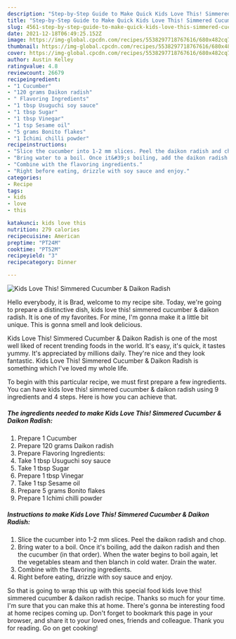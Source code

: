 ```yaml
---
description: "Step-by-Step Guide to Make Quick Kids Love This! Simmered Cucumber &amp;amp; Daikon Radish"
title: "Step-by-Step Guide to Make Quick Kids Love This! Simmered Cucumber &amp;amp; Daikon Radish"
slug: 4561-step-by-step-guide-to-make-quick-kids-love-this-simmered-cucumber-and-amp-daikon-radish
date: 2021-12-18T06:49:25.152Z
image: https://img-global.cpcdn.com/recipes/5538297718767616/680x482cq70/kids-love-this-simmered-cucumber-daikon-radish-recipe-main-photo.jpg
thumbnail: https://img-global.cpcdn.com/recipes/5538297718767616/680x482cq70/kids-love-this-simmered-cucumber-daikon-radish-recipe-main-photo.jpg
cover: https://img-global.cpcdn.com/recipes/5538297718767616/680x482cq70/kids-love-this-simmered-cucumber-daikon-radish-recipe-main-photo.jpg
author: Austin Kelley
ratingvalue: 4.8
reviewcount: 26679
recipeingredient:
- "1 Cucumber"
- "120 grams Daikon radish"
- " Flavoring Ingredients"
- "1 tbsp Usuguchi soy sauce"
- "1 tbsp Sugar"
- "1 tbsp Vinegar"
- "1 tsp Sesame oil"
- "5 grams Bonito flakes"
- "1 Ichimi chilli powder"
recipeinstructions:
- "Slice the cucumber into 1-2 mm slices. Peel the daikon radish and chop."
- "Bring water to a boil. Once it&#39;s boiling, add the daikon radish and then the cucumber (in that order). When the water begins to boil again, let the vegetables steam and then blanch in cold water. Drain the water."
- "Combine with the flavoring ingredients."
- "Right before eating, drizzle with soy sauce and enjoy."
categories:
- Recipe
tags:
- kids
- love
- this

katakunci: kids love this 
nutrition: 279 calories
recipecuisine: American
preptime: "PT24M"
cooktime: "PT52M"
recipeyield: "3"
recipecategory: Dinner

---
```



![Kids Love This! Simmered Cucumber &amp; Daikon Radish](https://img-global.cpcdn.com/recipes/5538297718767616/680x482cq70/kids-love-this-simmered-cucumber-daikon-radish-recipe-main-photo.jpg)

Hello everybody, it is Brad, welcome to my recipe site. Today, we're going to prepare a distinctive dish, kids love this! simmered cucumber &amp; daikon radish. It is one of my favorites. For mine, I'm gonna make it a little bit unique. This is gonna smell and look delicious.



Kids Love This! Simmered Cucumber &amp; Daikon Radish is one of the most well liked of recent trending foods in the world. It's easy, it's quick, it tastes yummy. It's appreciated by millions daily. They're nice and they look fantastic. Kids Love This! Simmered Cucumber &amp; Daikon Radish is something which I've loved my whole life.


To begin with this particular recipe, we must first prepare a few ingredients. You can have kids love this! simmered cucumber &amp; daikon radish using 9 ingredients and 4 steps. Here is how you can achieve that.

<!--inarticleads1-->

##### The ingredients needed to make Kids Love This! Simmered Cucumber &amp; Daikon Radish:

1. Prepare 1 Cucumber
1. Prepare 120 grams Daikon radish
1. Prepare  Flavoring Ingredients:
1. Take 1 tbsp Usuguchi soy sauce
1. Take 1 tbsp Sugar
1. Prepare 1 tbsp Vinegar
1. Take 1 tsp Sesame oil
1. Prepare 5 grams Bonito flakes
1. Prepare 1 Ichimi chilli powder




<!--inarticleads2-->

##### Instructions to make Kids Love This! Simmered Cucumber &amp; Daikon Radish:

1. Slice the cucumber into 1-2 mm slices. Peel the daikon radish and chop.
1. Bring water to a boil. Once it&#39;s boiling, add the daikon radish and then the cucumber (in that order). When the water begins to boil again, let the vegetables steam and then blanch in cold water. Drain the water.
1. Combine with the flavoring ingredients.
1. Right before eating, drizzle with soy sauce and enjoy.




So that is going to wrap this up with this special food kids love this! simmered cucumber &amp; daikon radish recipe. Thanks so much for your time. I'm sure that you can make this at home. There's gonna be interesting food at home recipes coming up. Don't forget to bookmark this page in your browser, and share it to your loved ones, friends and colleague. Thank you for reading. Go on get cooking!
